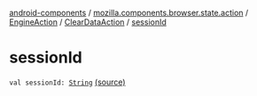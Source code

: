 [android-components](../../../index.md) / [mozilla.components.browser.state.action](../../index.md) / [EngineAction](../index.md) / [ClearDataAction](index.md) / [sessionId](./session-id.md)

# sessionId

`val sessionId: `[`String`](https://kotlinlang.org/api/latest/jvm/stdlib/kotlin/-string/index.html) [(source)](https://github.com/mozilla-mobile/android-components/blob/master/components/browser/state/src/main/java/mozilla/components/browser/state/action/BrowserAction.kt#L532)
